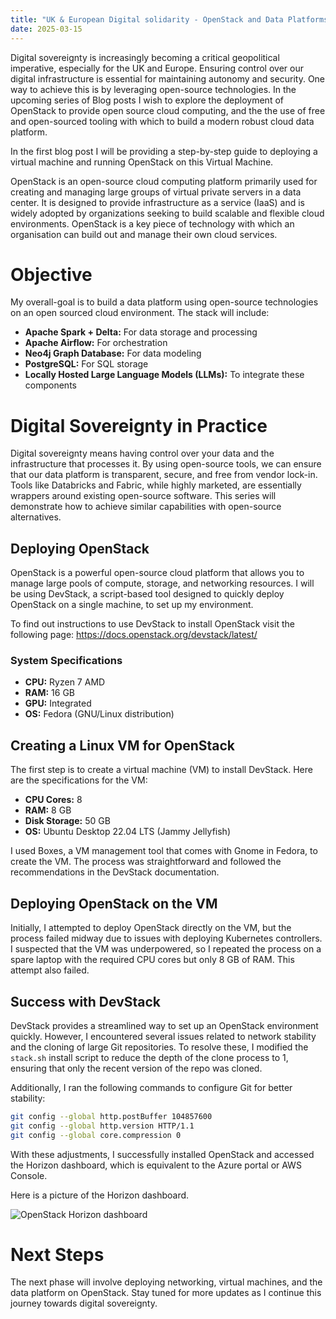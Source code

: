 ```yaml
---
title: "UK & European Digital solidarity - OpenStack and Data Platforms - Installing OpenStack "
date: 2025-03-15
---
```


Digital sovereignty is increasingly becoming a critical geopolitical imperative, especially for the UK and Europe. Ensuring control over our digital infrastructure is essential for maintaining autonomy and security. One way to achieve this is by leveraging open-source technologies. In the upcoming series of Blog posts I wish to explore the deployment of OpenStack to provide open source cloud computing, and the the use of free and open-sourced tooling with which to build a modern robust cloud data platform.

In the first blog post I will be providing a step-by-step guide to deploying a virtual machine and running OpenStack on this Virtual Machine.

OpenStack is an open-source cloud computing platform primarily used for creating and managing large groups of virtual private servers in a data center. It is designed to provide infrastructure as a service (IaaS) and is widely adopted by organizations seeking to build scalable and flexible cloud environments. OpenStack is a key piece of technology with which an organisation can build out and manage their own cloud services.

# Objective
My overall-goal is to build a data platform using open-source technologies on an open sourced cloud environment. The stack will include:

- **Apache Spark + Delta:** For data storage and processing
- **Apache Airflow:** For orchestration
- **Neo4j Graph Database:** For data modeling
- **PostgreSQL:** For SQL storage
- **Locally Hosted Large Language Models (LLMs):** To integrate these components

# Digital Sovereignty in Practice
Digital sovereignty means having control over your data and the infrastructure that processes it. By using open-source tools, we can ensure that our data platform is transparent, secure, and free from vendor lock-in. Tools like Databricks and Fabric, while highly marketed, are essentially wrappers around existing open-source software. This series will demonstrate how to achieve similar capabilities with open-source alternatives.

## Deploying OpenStack
OpenStack is a powerful open-source cloud platform that allows you to manage large pools of compute, storage, and networking resources. I will be using DevStack, a script-based tool designed to quickly deploy OpenStack on a single machine, to set up my environment.

To find out instructions to use DevStack to install OpenStack visit the following page: https://docs.openstack.org/devstack/latest/

### System Specifications

- **CPU:** Ryzen 7 AMD
- **RAM:** 16 GB
- **GPU:** Integrated
- **OS:** Fedora (GNU/Linux distribution)

## Creating a Linux VM for OpenStack

The first step is to create a virtual machine (VM) to install DevStack. Here are the specifications for the VM:

- **CPU Cores:** 8
- **RAM:** 8 GB
- **Disk Storage:** 50 GB
- **OS:** Ubuntu Desktop 22.04 LTS (Jammy Jellyfish)

I used Boxes, a VM management tool that comes with Gnome in Fedora, to create the VM. The process was straightforward and followed the recommendations in the DevStack documentation.

## Deploying OpenStack on the VM

Initially, I attempted to deploy OpenStack directly on the VM, but the process failed midway due to issues with deploying Kubernetes controllers. I suspected that the VM was underpowered, so I repeated the process on a spare laptop with the required CPU cores but only 8 GB of RAM. This attempt also failed.

## Success with DevStack

DevStack provides a streamlined way to set up an OpenStack environment quickly. However, I encountered several issues related to network stability and the cloning of large Git repositories. To resolve these, I modified the `stack.sh` install script to reduce the depth of the clone process to 1, ensuring that only the recent version of the repo was cloned.

Additionally, I ran the following commands to configure Git for better stability:

```bash
git config --global http.postBuffer 104857600
git config --global http.version HTTP/1.1
git config --global core.compression 0
```

With these adjustments, I successfully installed OpenStack and accessed the Horizon dashboard, which is equivalent to the Azure portal or AWS Console.

Here is a picture of the Horizon dashboard.

![OpenStack Horizon dashboard](/benjamin-data/docs/assets/images/horizon.png)
 
# Next Steps
The next phase will involve deploying networking, virtual machines, and the data platform on OpenStack. Stay tuned for more updates as I continue this journey towards digital sovereignty.

